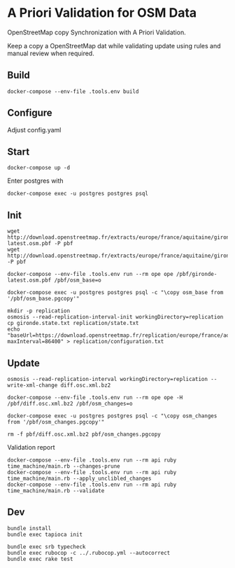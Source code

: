 # A Priori Validation for OSM Data

OpenStreetMap copy Synchronization with A Priori Validation.

Keep a copy a OpenStreetMap dat while validating update using rules and manual review when required.

## Build
```
docker-compose --env-file .tools.env build
```

## Configure

Adjust config.yaml

## Start
```
docker-compose up -d
```

Enter postgres with
```
docker-compose exec -u postgres postgres psql
```

## Init
```
wget http://download.openstreetmap.fr/extracts/europe/france/aquitaine/gironde-latest.osm.pbf -P pbf
wget http://download.openstreetmap.fr/extracts/europe/france/aquitaine/gironde.state.txt -P pbf
```

```
docker-compose --env-file .tools.env run --rm ope ope /pbf/gironde-latest.osm.pbf /pbf/osm_base=o

docker-compose exec -u postgres postgres psql -c "\copy osm_base from '/pbf/osm_base.pgcopy'"
```

```
mkdir -p replication
osmosis --read-replication-interval-init workingDirectory=replication
cp gironde.state.txt replication/state.txt
echo "baseUrl=https://download.openstreetmap.fr/replication/europe/france/aquitaine/gironde/minute/
maxInterval=86400" > replication/configuration.txt
```

## Update
```
osmosis --read-replication-interval workingDirectory=replication --write-xml-change diff.osc.xml.bz2

docker-compose --env-file .tools.env run --rm ope ope -H /pbf/diff.osc.xml.bz2 /pbf/osm_changes=o

docker-compose exec -u postgres postgres psql -c "\copy osm_changes from '/pbf/osm_changes.pgcopy'"

rm -f pbf/diff.osc.xml.bz2 pbf/osm_changes.pgcopy
```

Validation report
```
docker-compose --env-file .tools.env run --rm api ruby time_machine/main.rb --changes-prune
docker-compose --env-file .tools.env run --rm api ruby time_machine/main.rb --apply_unclibled_changes
docker-compose --env-file .tools.env run --rm api ruby time_machine/main.rb --validate
```

## Dev

```
bundle install
bundle exec tapioca init
```

```
bundle exec srb typecheck
bundle exec rubocop -c ../.rubocop.yml --autocorrect
bundle exec rake test
```
